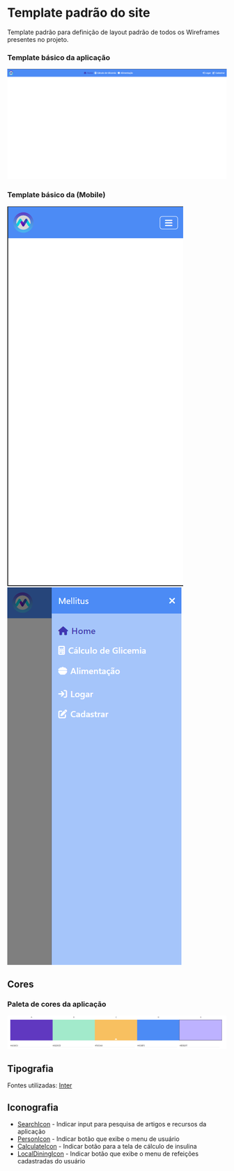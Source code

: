 # Template padrão do site

Template padrão para definição de layout padrão de todos os Wireframes presentes no projeto.

### Template básico da aplicação

![Home-Page](/snapshots/desktop-template.png)

### Template básico da (Mobile)

![Home-Page](/snapshots/mobile-collapsed-template.png)
![Home-Page](/snapshots/mobile-extended-template.png)

## Cores

### Paleta de cores da aplicação

![Paleta de cores](/snapshots/paleta_de_cores.png)

## Tipografia

Fontes utilizadas: [Inter](https://fonts.google.com/specimen/Inter?query=inter)

## Iconografia

- [SearchIcon](https://mui.com/material-ui/material-icons/?query=search&selected=Search) - Indicar input para pesquisa de artigos e recursos da aplicação
- [PersonIcon](https://mui.com/material-ui/material-icons/?query=person&selected=Person) - Indicar botão que exibe o menu de usuário
- [CalculateIcon](https://mui.com/material-ui/material-icons/?query=calcul&selected=Calculate) - Indicar botão para a tela de cálculo de insulina
- [LocalDiningIcon](https://mui.com/material-ui/material-icons/?query=food&selected=LocalDining) - Indicar botão que exibe o menu de refeições cadastradas do usuário
